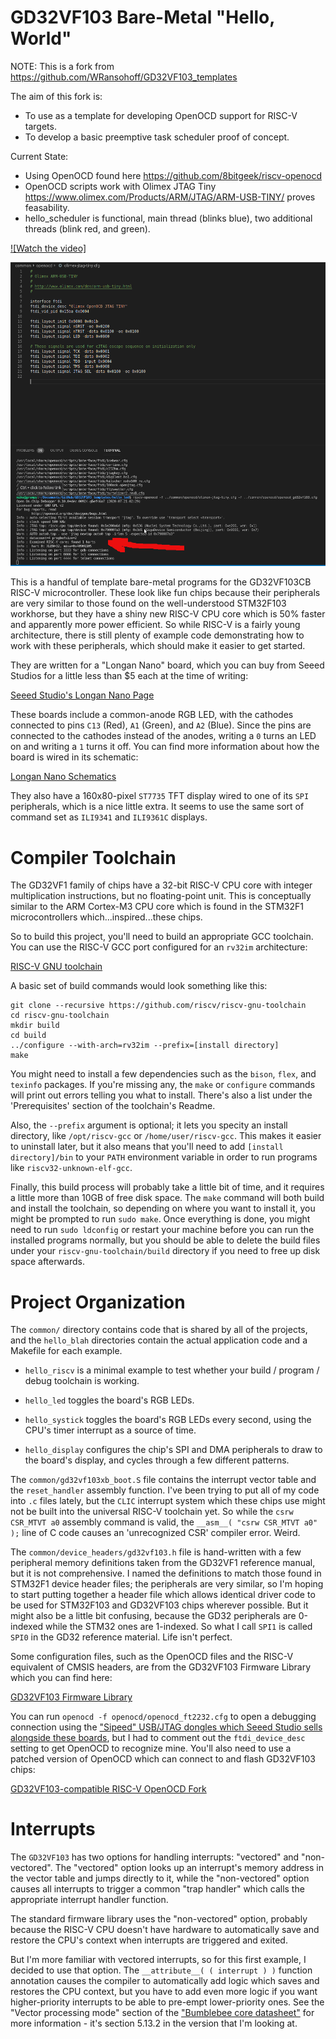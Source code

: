 # GD32VF103 Bare-Metal "Hello, World"

NOTE: This is a fork from https://github.com/WRansohoff/GD32VF103_templates

The aim of this fork is:
* To use as a template for developing OpenOCD support for RISC-V targets.
* To develop a basic preemptive task scheduler proof of concept.

Current State:
* Using OpenOCD found here https://github.com/8bitgeek/riscv-openocd
* OpenOCD scripts work with Olimex JTAG Tiny https://www.olimex.com/Products/ARM/JTAG/ARM-USB-TINY/ proves feasability.
* hello_scheduler is functional, main thread (blinks blue), two additional threads (blink red, and green).

[![Watch the video]](https://drive.google.com/file/d/1eyBtK5XMe4a7thEmYeiOO4IDjZxgUh8H/view?usp=sharing)

![screensnap1](https://raw.githubusercontent.com/8bitgeek/GD32VF103_templates/master/screens/risc-v-alive-1.png)

This is a handful of template bare-metal programs for the GD32VF103CB RISC-V microcontroller. These look like fun chips because their peripherals are very similar to those found on the well-understood STM32F103 workhorse, but they have a shiny new RISC-V CPU core which is 50% faster and apparently more power efficient. So while RISC-V is a fairly young architecture, there is still plenty of example code demonstrating how to work with these peripherals, which should make it easier to get started.

They are written for a "Longan Nano" board, which you can buy from Seeed Studios for a little less than $5 each at the time of writing:

[Seeed Studio's Longan Nano Page](https://www.seeedstudio.com/Sipeed-Longan-Nano-RISC-V-GD32VF103CBT6-Development-Board-p-4205.html)

These boards include a common-anode RGB LED, with the cathodes connected to pins `C13` (Red), `A1` (Green), and `A2` (Blue). Since the pins are connected to the cathodes instead of the anodes, writing a `0` turns an LED on and writing a `1` turns it off. You can find more information about how the board is wired in its schematic:

[Longan Nano Schematics](http://dl.sipeed.com/LONGAN/Nano/HDK/Longan%20Nano%202663/Longan%20nano%202663(Schematic).pdf)

They also have a 160x80-pixel `ST7735` TFT display wired to one of its `SPI` peripherals, which is a nice little extra. It seems to use the same sort of command set as `ILI9341` and `ILI9361C` displays.

# Compiler Toolchain

The GD32VF1 family of chips have a 32-bit RISC-V CPU core with integer multiplication instructions, but no floating-point unit. This is conceptually similar to the ARM Cortex-M3 CPU core which is found in the STM32F1 microcontrollers which...inspired...these chips.

So to build this project, you'll need to build an appropriate GCC toolchain. You can use the RISC-V GCC port configured for an `rv32im` architecture:

[RISC-V GNU toolchain](https://github.com/riscv/riscv-gnu-toolchain)

A basic set of build commands would look something like this:

```
git clone --recursive https://github.com/riscv/riscv-gnu-toolchain
cd riscv-gnu-toolchain
mkdir build
cd build
../configure --with-arch=rv32im --prefix=[install directory]
make
```

You might need to install a few dependencies such as the `bison`, `flex`, and `texinfo` packages. If you're missing any, the `make` or `configure` commands will print out errors telling you what to install. There's also a list under the 'Prerequisites' section of the toolchain's Readme.

Also, the `--prefix` argument is optional; it lets you specity an install directory, like `/opt/riscv-gcc` or `/home/user/riscv-gcc`. This makes it easier to uninstall later, but it also means that you'll need to add `[install directory]/bin` to your `PATH` environment variable in order to run programs like `riscv32-unknown-elf-gcc`.

Finally, this build process will probably take a little bit of time, and it requires a little more than 10GB of free disk space. The `make` command will both build and install the toolchain, so depending on where you want to install it, you might be prompted to run `sudo make`. Once everything is done, you might need to run `sudo ldconfig` or restart your machine before you can run the installed programs normally, but you should be able to delete the build files under your `riscv-gnu-toolchain/build` directory if you need to free up disk space afterwards.

# Project Organization

The `common/` directory contains code that is shared by all of the projects, and the `hello_blah` directories contain the actual application code and a Makefile for each example.

* `hello_riscv` is a minimal example to test whether your build / program / debug toolchain is working.

* `hello_led` toggles the board's RGB LEDs.

* `hello_systick` toggles the board's RGB LEDs every second, using the CPU's timer interrupt as a source of time.

* `hello_display` configures the chip's SPI and DMA peripherals to draw to the board's display, and cycles through a few different patterns.

The `common/gd32vf103xb_boot.S` file contains the interrupt vector table and the `reset_handler` assembly function. I've been trying to put all of my code into `.c` files lately, but the `CLIC` interrupt system which these chips use might not be built into the universal RISC-V toolchain yet. So while the `csrw CSR_MTVT a0` assembly command is valid, the `__asm__( "csrw CSR_MTVT a0" );` line of C code causes an 'unrecognized CSR' compiler error. Weird.

The `common/device_headers/gd32vf103.h` file is hand-written with a few peripheral memory definitions taken from the GD32VF1 reference manual, but it is not comprehensive. I named the definitions to match those found in STM32F1 device header files; the peripherals are very similar, so I'm hoping to start putting together a header file which allows identical driver code to be used for STM32F103 and GD32VF103 chips wherever possible. But it might also be a little bit confusing, because the GD32 peripherals are 0-indexed while the STM32 ones are 1-indexed. So what I call `SPI1` is called `SPI0` in the GD32 reference material. Life isn't perfect.

Some configuration files, such as the OpenOCD files and the RISC-V equivalent of CMSIS headers, are from the GD32VF103 Firmware Library which you can find here:

[GD32VF103 Firmware Library](https://github.com/riscv-mcu/GD32VF103_Firmware_Library)

You can run `openocd -f openocd/openocd_ft2232.cfg` to open a debugging connection using the ["Sipeed" USB/JTAG dongles which Seeed Studio sells alongside these boards](https://www.seeedstudio.com/Sipeed-USB-JTAG-TTL-RISC-V-Debugger-p-2910.html), but I had to comment out the `ftdi_device_desc` setting to get OpenOCD to recognize mine. You'll also need to use a patched version of OpenOCD which can connect to and flash GD32VF103 chips:

[GD32VF103-compatible RISC-V OpenOCD Fork](https://github.com/riscv-mcu/riscv-openocd)

# Interrupts

The `GD32VF103` has two options for handling interrupts: "vectored" and "non-vectored". The "vectored" option looks up an interrupt's memory address in the vector table and jumps directly to it, while the "non-vectored" option causes all interrupts to trigger a common "trap handler" which calls the appropriate interrupt handler function.

The standard firmware library uses the "non-vectored" option, probably because the RISC-V CPU doesn't have hardware to automatically save and restore the CPU's context when interrupts are triggered and exited.

But I'm more familiar with vectored interrupts, so for this first example, I decided to use that option. The `__attribute__( ( interrupt ) )` function annotation causes the compiler to automatically add logic which saves and restores the CPU context, but you have to add even more logic if you want higher-priority interrupts to be able to pre-empt lower-priority ones. See the "Vector processing mode" section of the ["Bumblebee core datasheet"](http://dl.sipeed.com/LONGAN/Nano/DOC/Bumblebee%20core%20datasheet_en.pdf) for more information - it's section 5.13.2 in the version that I'm looking at.
